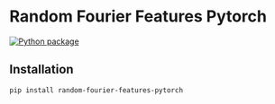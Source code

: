 # Random Fourier Features Pytorch
[![Python package](https://github.com/jmclong/random-fourier-features-pytorch/actions/workflows/python-package.yml/badge.svg)](https://github.com/jmclong/random-fourier-features-pytorch/actions/workflows/python-package.yml)

## Installation
  ```
  pip install random-fourier-features-pytorch
  ```
